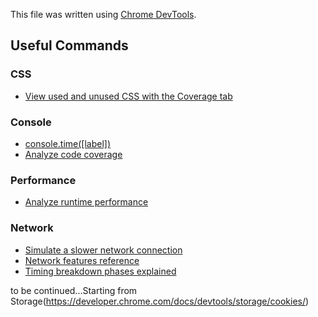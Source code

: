 This file was written using [Chrome DevTools](https://developer.chrome.com/docs/devtools/).

## Useful Commands

### CSS
- [View used and unused CSS with the Coverage tab](https://developer.chrome.com/docs/devtools/css/reference/#coverage)

### Console 
- [console.time([label])](https://developer.chrome.com/docs/devtools/console/api/#time)
- [Analyze code coverage](https://developer.chrome.com/docs/devtools/coverage/#analyze)

### Performance
- [Analyze runtime performance](https://developer.chrome.com/docs/devtools/evaluate-performance/)

### Network
- [Simulate a slower network connection](https://developer.chrome.com/docs/devtools/network/#throttle)
- [Network features reference](https://developer.chrome.com/docs/devtools/network/reference/)
- [Timing breakdown phases explained](https://developer.chrome.com/docs/devtools/network/reference/#timing-explanation)

to be continued...Starting from Storage(https://developer.chrome.com/docs/devtools/storage/cookies/)

